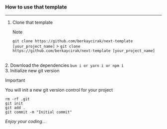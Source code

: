 ### How to use that template

---

1. Clone that template
   > [!NOTE]
   > `git clone https://github.com/berkaycirak/next-template [your_project_name]` > `git clone https://github.com/berkaycirak/next-template [your_project_name]`

<br> 2. Download the dependencies
`bun i or yarn i or npm i`
<br> 3. Initialize new git version

> [!IMPORTANT]
> You will init a new git version control for your project

```
rm -rf .git
git init
git add .
git commit -m "Initial commit"
```

_Enjoy your coding..._
